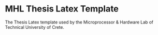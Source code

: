 # MHL Thesis Latex Template
The Thesis Latex template used by the Microprocessor & Hardware Lab of Technical University of Crete.
